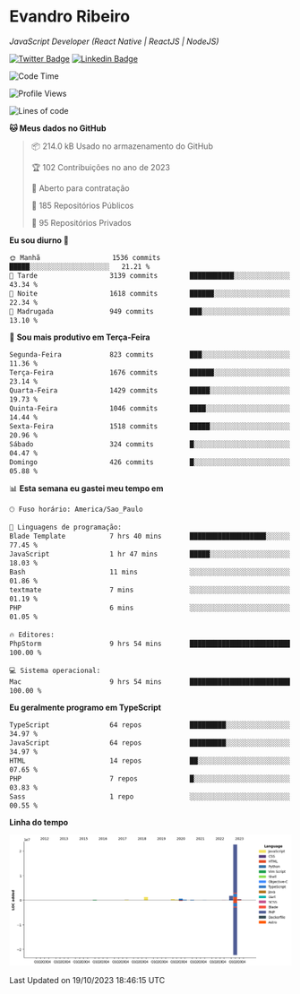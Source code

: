 # Evandro **Ribeiro**

*JavaScript Developer (React Native | ReactJS | NodeJS)*

[![Twitter Badge](https://img.shields.io/badge/-@ribeiroevandro-201B2D?style=flat-square&labelColor=201B2D&logo=twitter&logoColor=white&link=https://twitter.com/ribeiroevandro)](https://twitter.com/ribeiroevandro) 
[![Linkedin Badge](https://img.shields.io/badge/-Evandro%20Ribeiro-201B2D?style=flat-square&logo=Linkedin&logoColor=white&link=https://www.linkedin.com/in/ribeiroevandro)](https://www.linkedin.com/in/ribeiroevandro) 


<!--START_SECTION:waka-->
![Code Time](http://img.shields.io/badge/Code%20Time-3%2C468%20hrs%2037%20mins-blue)

![Profile Views](http://img.shields.io/badge/Visualizac%C3%B5es%20do%20perfil-0-blue)

![Lines of code](https://img.shields.io/badge/Desde%20o%20Hello%20World%20eu%20escrevi-28.0%20million%20linhas%20de%20c%C3%B3digo-blue)

**🐱 Meus dados no GitHub** 

> 📦 214.0 kB Usado no armazenamento do GitHub 
 > 
> 🏆 102 Contribuições no ano de 2023
 > 
> 💼 Aberto para contratação
 > 
> 📜 185 Repositórios Públicos 
 > 
> 🔑 95 Repositórios Privados 
 > 
**Eu sou diurno 🐤** 

```text
🌞 Manhã                  1536 commits        █████░░░░░░░░░░░░░░░░░░░░   21.21 % 
🌆 Tarde                  3139 commits        ███████████░░░░░░░░░░░░░░   43.34 % 
🌃 Noite                  1618 commits        ██████░░░░░░░░░░░░░░░░░░░   22.34 % 
🌙 Madrugada              949 commits         ███░░░░░░░░░░░░░░░░░░░░░░   13.10 % 
```
📅 **Sou mais produtivo em Terça-Feira** 

```text
Segunda-Feira            823 commits         ███░░░░░░░░░░░░░░░░░░░░░░   11.36 % 
Terça-Feira              1676 commits        ██████░░░░░░░░░░░░░░░░░░░   23.14 % 
Quarta-Feira             1429 commits        █████░░░░░░░░░░░░░░░░░░░░   19.73 % 
Quinta-Feira             1046 commits        ████░░░░░░░░░░░░░░░░░░░░░   14.44 % 
Sexta-Feira              1518 commits        █████░░░░░░░░░░░░░░░░░░░░   20.96 % 
Sábado                   324 commits         █░░░░░░░░░░░░░░░░░░░░░░░░   04.47 % 
Domingo                  426 commits         █░░░░░░░░░░░░░░░░░░░░░░░░   05.88 % 
```


📊 **Esta semana eu gastei meu tempo em** 

```text
🕑︎ Fuso horário: America/Sao_Paulo

💬 Linguagens de programação: 
Blade Template           7 hrs 40 mins       ███████████████████░░░░░░   77.45 % 
JavaScript               1 hr 47 mins        █████░░░░░░░░░░░░░░░░░░░░   18.03 % 
Bash                     11 mins             ░░░░░░░░░░░░░░░░░░░░░░░░░   01.86 % 
textmate                 7 mins              ░░░░░░░░░░░░░░░░░░░░░░░░░   01.19 % 
PHP                      6 mins              ░░░░░░░░░░░░░░░░░░░░░░░░░   01.05 % 

🔥 Editores: 
PhpStorm                 9 hrs 54 mins       █████████████████████████   100.00 % 

💻 Sistema operacional: 
Mac                      9 hrs 54 mins       █████████████████████████   100.00 % 
```

**Eu geralmente programo em TypeScript** 

```text
TypeScript               64 repos            █████████░░░░░░░░░░░░░░░░   34.97 % 
JavaScript               64 repos            █████████░░░░░░░░░░░░░░░░   34.97 % 
HTML                     14 repos            ██░░░░░░░░░░░░░░░░░░░░░░░   07.65 % 
PHP                      7 repos             █░░░░░░░░░░░░░░░░░░░░░░░░   03.83 % 
Sass                     1 repo              ░░░░░░░░░░░░░░░░░░░░░░░░░   00.55 % 
```



**Linha do tempo**

![Lines of Code chart](https://raw.githubusercontent.com/ribeiroevandro/ribeiroevandro/main/assets/bar_graph.png)


 Last Updated on 19/10/2023 18:46:15 UTC
<!--END_SECTION:waka-->

